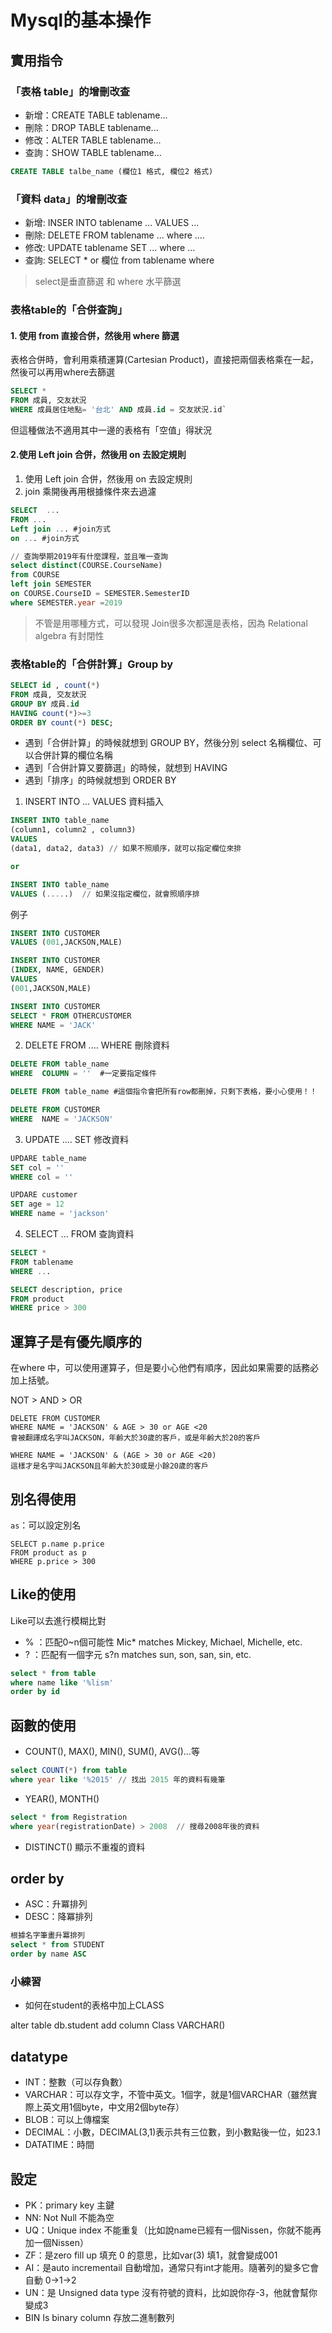 # Mysql的基本操作


## 實用指令

### 「表格 table」的增刪改查

- 新增：CREATE TABLE tablename...
- 刪除：DROP TABLE tablename...
- 修改：ALTER TABLE tablename...
- 查詢：SHOW TABLE tablename...

```sql
CREATE TABLE talbe_name (欄位1 格式, 欄位2 格式)
```

### 「資料 data」的增刪改查

- 新增: INSER INTO tablename ... VALUES ...
- 刪除: DELETE FROM tablename ... where ....
- 修改: UPDATE tablename SET ... where ...
- 查詢: SELECT * or 欄位 from tablename where

> select是垂直篩選 和 where 水平篩選

###  表格table的「合併查詢」

#### 1. 使用 from 直接合併，然後用 where 篩選

表格合併時，會利用乘積運算(Cartesian Product)，直接把兩個表格乘在一起，然後可以再用where去篩選

```sql
SELECT * 
FROM 成員, 交友狀況
WHERE 成員居住地點= '台北' AND 成員.id = 交友狀況.id`
```

但這種做法不適用其中一邊的表格有「空值」得狀況

#### 2.使用 Left join 合併，然後用 on 去設定規則

1. 使用 Left join 合併，然後用 on 去設定規則
2. join 乘開後再用根據條件來去過濾

```sql
SELECT  ...
FROM ...
Left join ... #join方式
on ... #join方式
```

```sql
// 查詢學期2019年有什麼課程，並且唯一查詢
select distinct(COURSE.CourseName)
from COURSE 
left join SEMESTER
on COURSE.CourseID = SEMESTER.SemesterID
where SEMESTER.year =2019
```

> 不管是用哪種方式，可以發現 Join很多次都還是表格，因為 Relational algebra 有封閉性



###  表格table的「合併計算」Group by

```sql
SELECT id , count(*) 
FROM 成員, 交友狀況
GROUP BY 成員.id
HAVING count(*)>=3
ORDER BY count(*) DESC;
```


- 遇到「合併計算」的時候就想到 GROUP BY，然後分別 select 名稱欄位、可以合併計算的欄位名稱
- 遇到「合併計算又要篩選」的時候，就想到 HAVING
- 遇到「排序」的時候就想到 ORDER BY

1. INSERT INTO ... VALUES  資料插入

```sql
INSERT INTO table_name
(column1, column2 , column3)
VALUES
(data1, data2, data3) // 如果不照順序，就可以指定欄位來排

or 

INSERT INTO table_name
VALUES (.....)  // 如果沒指定欄位，就會照順序排
```

例子

```sql
INSERT INTO CUSTOMER
VALUES (001,JACKSON,MALE)

INSERT INTO CUSTOMER
(INDEX, NAME, GENDER)
VALUES
(001,JACKSON,MALE)

INSERT INTO CUSTOMER
SELECT * FROM OTHERCUSTOMER
WHERE NAME = 'JACK'
```


2. DELETE FROM .... WHERE 刪除資料

```sql
DELETE FROM table_name 
WHERE  COLUMN = ''  #一定要指定條件

DELETE FROM table_name #這個指令會把所有row都刪掉，只剩下表格，要小心使用！！
```

```sql
DELETE FROM CUSTOMER
WHERE  NAME = 'JACKSON'
```

3. UPDATE .... SET  修改資料

```sql
UPDARE table_name
SET col = ''
WHERE col = ''

```
```sql
UPDARE customer
SET age = 12
WHERE name = 'jackson'
```

4. SELECT ... FROM 查詢資料

```sql
SELECT * 
FROM tablename
WHERE ...  
```

```sql
SELECT description, price
FROM product 
WHERE price > 300
```


## 運算子是有優先順序的

在where 中，可以使用運算子，但是要小心他們有順序，因此如果需要的話務必加上括號。

NOT > AND > OR 

```
DELETE FROM CUSTOMER
WHERE NAME = 'JACKSON' & AGE > 30 or AGE <20  
會被翻譯成名字叫JACKSON，年齡大於30歲的客戶，或是年齡大於20的客戶

WHERE NAME = 'JACKSON' & (AGE > 30 or AGE <20)
這樣才是名字叫JACKSON且年齡大於30或是小餘20歲的客戶

```

## 別名得使用

`as`：可以設定別名

```
SELECT p.name p.price
FROM product as p 
WHERE p.price > 300
```

## Like的使用

Like可以去進行模糊比對

- % ：匹配0~n個可能性 Mic* matches Mickey, Michael, Michelle, etc.
- ? ：匹配有一個字元 s?n matches sun, son, san, sin, etc.

```sql
select * from table
where name like '%lism'
order by id
```

## 函數的使用

- COUNT(), MAX(), MIN(), SUM(), AVG()…等


```sql
select COUNT(*) from table
where year like '%2015' // 找出 2015 年的資料有幾筆
```
- YEAR(), MONTH()

```sql
select * from Registration
where year(registrationDate) > 2008  // 搜尋2008年後的資料
```

- DISTINCT() 顯示不重複的資料

## order by 

- ASC：升冪排列
- DESC：降冪排列

```sql
根據名字筆畫升冪排列
select * from STUDENT
order by name ASC 
```

### 小練習

- 如何在student的表格中加上CLASS

alter table db.student 
add column Class VARCHAR()



## datatype 

- INT：整數（可以存負數）
- VARCHAR：可以存文字，不管中英文。1個字，就是1個VARCHAR（雖然實際上英文用1個byte，中文用2個byte存）
- BLOB：可以上傳檔案
- DECIMAL：小數，DECIMAL(3,1)表示共有三位數，到小數點後一位，如23.1
- DATATIME：時間

## 設定

- PK：primary key 主鍵
- NN: Not Null 不能為空
- UQ：Unique index 不能重复（比如說name已經有一個Nissen，你就不能再加一個Nissen）
- ZF：是zero fill up 填充 0 的意思，比如var(3) 填1，就會變成001
- AI：是auto incrementail 自動增加，通常只有int才能用。隨著列的變多它會自動 0->1->2
- UN：是 Unsigned data type 沒有符號的資料，比如說你存-3，他就會幫你變成3
- BIN Is binary column 存放二進制數列